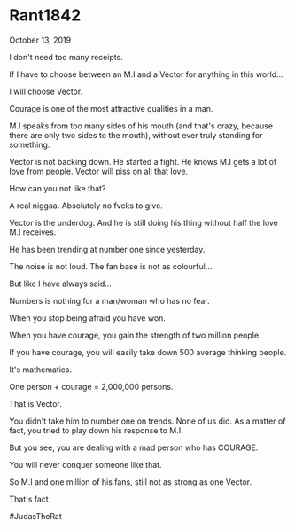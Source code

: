 # Rant1842



October 13, 2019

I don't need too many receipts.

If I have to choose between an M.I and a Vector for anything in this world...

I will choose Vector. 

Courage is one of the most attractive qualities in a man.

M.I speaks from too many sides of his mouth (and that's crazy, because there are only two sides to the mouth), without ever truly standing for something. 

Vector is not backing down. He started a fight. He knows M.I gets a lot of love from people. Vector will piss on all that love.

How can you not like that?

A real niggaa. Absolutely no fvcks to give.

Vector is the underdog. And he is still doing his thing without half the love M.I receives. 

He has been trending at number one since yesterday.

The noise is not loud. The fan base is not as colourful...

But like I have always said... 

Numbers is nothing for a man/woman who has no fear.

When you stop being afraid you have won.

When you have courage, you gain the strength of two million people. 

If you have courage, you will easily take down 500 average thinking people.

It's mathematics. 

One person + courage = 2,000,000 persons.

That is Vector. 

You didn't take him to number one on trends. None of us did. As a matter of fact, you tried to play down his response to M.I.

But you see, you are dealing with a mad person who has COURAGE.

You will never conquer someone like that. 

So M.I and one million of his fans, still not as strong as one Vector. 

That's fact.

#JudasTheRat